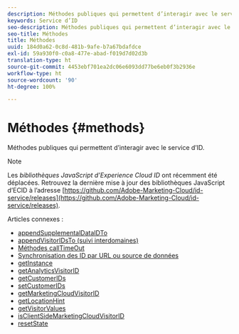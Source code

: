```yaml
---
description: Méthodes publiques qui permettent d’interagir avec le service d’ID.
keywords: Service d’ID
seo-description: Méthodes publiques qui permettent d’interagir avec le service d’ID.
seo-title: Méthodes
title: Méthodes
uuid: 184d0a62-0c8d-481b-9afe-b7a67bdafdce
exl-id: 59a930f0-c0a8-477e-abad-f019d7d02d3b
translation-type: ht
source-git-commit: 4453ebf701ea2dc06e6093dd77be6eb0f3b2936e
workflow-type: ht
source-wordcount: '90'
ht-degree: 100%

---
```


# Méthodes {#methods}

Méthodes publiques qui permettent d’interagir avec le service d’ID.

>[!NOTE]
>
>Les *bibliothèques JavaScript d’Experience Cloud ID* ont récemment été déplacées. Retrouvez la dernière mise à jour des bibliothèques JavaScript d’ECID à l’adresse [https://github.com/Adobe-Marketing-Cloud/id-service/releases](https://github.com/Adobe-Marketing-Cloud/id-service/releases).

Articles connexes :

+ [appendSupplementalDataIDTo](appendsupplementaldataidto.md)
+ [appendVisitorIDsTo (suivi interdomaines)](appendvisitorid.md)
+ [Méthodes callTimeOut](timeout-functions.md)
+ [Synchronisation des ID par URL ou source de données](idsync.md)
+ [getInstance](getinstance.md)
+ [getAnalyticsVisitorID](getanalyticsvisitorid.md)
+ [getCustomerIDs](getcustomerids.md)
+ [setCustomerIDs](setcustomerids.md)
+ [getMarketingCloudVisitorID](getmcvid.md)
+ [getLocationHint](getlocationhint.md)
+ [getVisitorValues](getvisitorvalues.md)
+ [isClientSideMarketingCloudVisitorID](client-side-id.md)
+ [resetState](resetstate.md)
